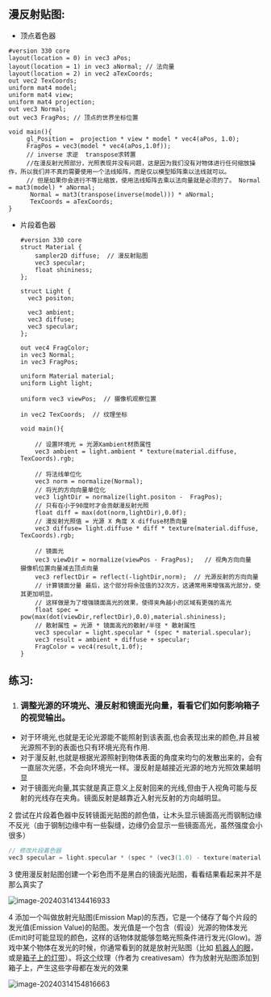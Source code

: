 ## 漫反射贴图:

- 顶点着色器

  

```
#version 330 core
layout(location = 0) in vec3 aPos;
layout(location = 1) in vec3 aNormal; // 法向量
layout(location = 2) in vec2 aTexCoords;
out vec2 TexCoords;
uniform mat4 model;
uniform mat4 view;
uniform mat4 projection;
out vec3 Normal;
out vec3 FragPos; // 顶点的世界坐标位置

void main(){
     gl_Position =  projection * view * model * vec4(aPos, 1.0);
     FragPos = vec3(model * vec4(aPos,1.0f));
     // inverse 求逆  transpose求转置
     //在漫反射光照部分，光照表现并没有问题，这是因为我们没有对物体进行任何缩放操作，所以我们并不真的需要使用一个法线矩阵，而是仅以模型矩阵乘以法线就可以。
     // 但是如果你会进行不等比缩放，使用法线矩阵去乘以法向量就是必须的了。 Normal = mat3(model) * aNormal;
      Normal = mat3(transpose(inverse(model))) * aNormal;
      TexCoords = aTexCoords;
}
```

- 片段着色器

  ```
  #version 330 core
  struct Material {
      sampler2D diffuse;  // 漫反射贴图
      vec3 specular;
      float shininess;
  };
  
  struct Light {
    vec3 positon;
  
    vec3 ambient;
    vec3 diffuse;
    vec3 specular;
  };
  
  out vec4 FragColor;
  in vec3 Normal;
  in vec3 FragPos;
  
  uniform Material material;
  uniform Light light;
  
  uniform vec3 viewPos;  // 摄像机观察位置
  
  in vec2 TexCoords;  // 纹理坐标
  
  void main(){
  
      // 设置环境光 = 光源Xambient材质属性
      vec3 ambient = light.ambient * texture(material.diffuse, TexCoords).rgb;
  
      // 将法线单位化
      vec3 norm = normalize(Normal);
      // 将光的方向向量单位化
      vec3 lightDir = normalize(light.positon -  FragPos);
      // 只有在小于90度时才会贡献漫反射光照
      float diff = max(dot(norm,lightDir),0.0f);
      // 漫反射光照值 = 光源 X 角度 X diffuse材质向量
      vec3 diffuse= light.diffuse * diff * texture(material.diffuse, TexCoords).rgb;
  
      // 镜面光
      vec3 viewDir = normalize(viewPos - FragPos);   // 视角方向向量  摄像机位置向量减去顶点向量
      vec3 reflectDir = reflect(-lightDir,norm);  // 光源反射的方向向量
      // 计算镜面分量 最后，这个部分将余弦值的32次方，这通常用来增强高光部分，使其更加明显。
      // 这样做是为了增强镜面高光的效果，使得夹角越小的区域有更强的高光
      float spec = pow(max(dot(viewDir,reflectDir),0.0),material.shininess);
      // 散射属性 = 光源 * 镜面高光的散射/半径 * 散射属性
      vec3 specular = light.specular * (spec * material.specular);
      vec3 result = ambient + diffuse + specular;
      FragColor = vec4(result,1.0f);
  }
  ```

## 练习:

1. ### 调整光源的环境光、漫反射和镜面光向量，看看它们如何影响箱子的视觉输出。

- ​       对于环境光,也就是无论光源能不能照射到该表面,也会表现出来的颜色,并且被光源照不到的表面也只有环境光亮有作用.
- 对于漫反射,也就是根据光源照射到物体表面的角度来均匀的发散出来的，会有一直层次光感，不会向环境光一样。漫反射是越接近光源的地方光照效果越明显
- 对于镜面光向量,其实就是真正意义上反射回来的光线,但由于人视角可能与反射的光线存在夹角。镜面反射是越靠近入射光反射的方向越明显。

2  尝试在片段着色器中反转镜面光贴图的颜色值，让木头显示镜面高光而钢制边缘不反光（由于钢制边缘中有一些裂缝，边缘仍会显示一些镜面高光，虽然强度会小很多）

```c++
// 修改片段着色器
vec3 specular = light.specular * (spec * (vec3(1.0) - texture(material.specular,TexCoords).rgb));
```

3 使用漫反射贴图创建一个彩色而不是黑白的镜面光贴图，看看结果看起来并不是那么真实了

![image-20240314134416933](C:\Users\18071\AppData\Roaming\Typora\typora-user-images\image-20240314134416933.png)

4 添加一个叫做放射光贴图(Emission Map)的东西，它是一个储存了每个片段的发光值(Emission Value)的贴图。发光值是一个包含（假设）光源的物体发光(Emit)时可能显现的颜色，这样的话物体就能够忽略光照条件进行发光(Glow)。游戏中某个物体在发光的时候，你通常看到的就是放射光贴图（比如 [机器人的眼](https://learnopengl-cn.github.io/img/02/04/shaders_enemy.jpg)，或是[箱子上的灯带](https://learnopengl-cn.github.io/img/02/04/emissive.png)）。将[这个](https://learnopengl-cn.github.io/img/02/04/matrix.jpg)纹理（作者为 creativesam）作为放射光贴图添加到箱子上，产生这些字母都在发光的效果

![image-20240314154816663](C:\Users\18071\AppData\Roaming\Typora\typora-user-images\image-20240314154816663.png)